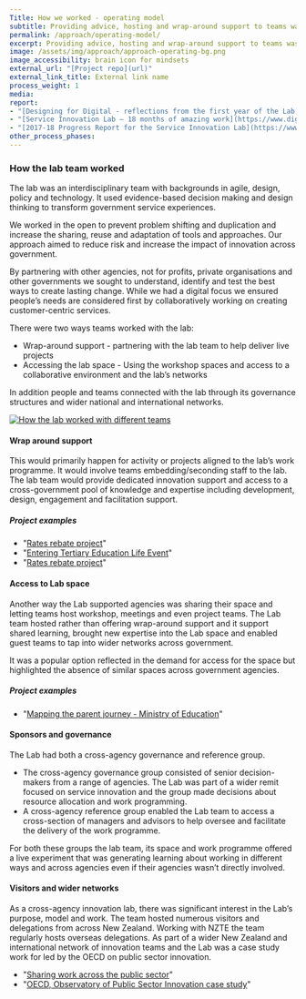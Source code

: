 ```yaml
---
Title: How we worked - operating model
subtitle: Providing advice, hosting and wrap-around support to teams was a key feature of the lab’s operating model. It enabled the team to provide a flexible and tailored service.
permalink: /approach/operating-model/
excerpt: Providing advice, hosting and wrap-around support to teams was a key feature of the lab’s operating model. It enabled the team to provide a flexible and tailored service.
image: /assets/img/approach/approach-operating-bg.png
image_accessibility: brain icon for mindsets
external_url: "[Project repo](url)"
external_link_title: External link name
process_weight: 1
media:
report:
- "[Designing for Digital - reflections from the first year of the Lab](https://www.digital.govt.nz/blog/designing-for-digital-reflections-from-the-first-year-of-the-lab/)"
- "[Service Innovation Lab – 18 months of amazing work](https://www.digital.govt.nz/blog/service-innovation-lab-18-months-of-amazing-work/)"
- "[2017-18 Progress Report for the Service Innovation Lab](https://www.digital.govt.nz/blog/2017-18-progress-report-for-the-service-innovation-lab/)"
other_process_phases:
---
```


### How the lab team worked

The lab was an interdisciplinary team with backgrounds in agile, design, policy and technology. It used evidence-based decision making and design thinking to transform government service experiences.

We worked in the open to prevent problem shifting and duplication and increase the sharing, reuse and adaptation of tools and approaches. Our approach aimed to reduce risk and increase the impact of innovation across government.

By partnering with other agencies, not for profits, private organisations and other governments we sought to understand, identify and test the best ways to create lasting change. While we had a digital focus we ensured people’s needs are considered first by collaboratively working on creating customer-centric services.

There were two ways teams worked with the lab:

* Wrap-around support - partnering with the lab team to help deliver live projects
* Accessing the lab space - Using the workshop spaces and access to a collaborative environment and the lab’s networks

In addition people and teams connected with the lab through its governance structures and wider national and international networks. 

[![How the lab worked with different teams](/staging-site/assets/img/approach/approach-model.png)](/staging-site/assets/img/approach/approach-model.png)

#### Wrap around support

This would primarily happen for activity or projects aligned to the lab’s work programme. It would involve teams embedding/seconding staff to the lab. The lab team would provide dedicated innovation support and access to a cross-government pool of knowledge and expertise including development, design, engagement and facilitation support.

##### Project examples ######

- "[Rates rebate project](staging-site/projects/rate_rebate/)"
- "[Entering Tertiary Education Life Event](/staging-site/projects/entering-tertiary-life-event/)"
- "[Rates rebate project](staging-site/projects/rate_rebate/)"


#### Access to Lab space

Another way the Lab supported agencies was sharing their space and letting teams host workshop, meetings and even project teams. The Lab team hosted rather than offering wrap-around support and it support shared learning, brought new expertise into the Lab space and enabled guest teams to tap into wider networks across government. 

It was a popular option reflected in the demand for access for the space but highlighted the absence of similar spaces across government agencies.

##### Project examples ######

- "[Mapping the parent journey - Ministry of Education](staging-site/projects/rate_rebate/)"

#### Sponsors and governance

The Lab had both a cross-agency governance and reference group.

* The cross-agency governance group consisted of senior decision-makers from a range of agencies. The Lab was part of a wider remit focused on service innovation and the group made decisions about resource allocation and work programming. 
* A cross-agency reference group enabled the Lab team to access a cross-section of managers and advisors to help oversee and facilitate the delivery of the work programme.

For both these groups the lab team, its space and work programme offered a live experiment that was generating learning about working in different ways and across agencies even if their agencies wasn’t directly involved. 

#### Visitors and wider networks

As a cross-agency innovation lab, there was significant interest in the Lab’s purpose, model and work. The team hosted numerous visitors and delegations from across New Zealand. Working with NZTE the team regularly hosts overseas delegations. As part of a wider New Zealand and international network of innovation teams and the Lab was a case study work for led by the OECD on public sector innovation.

- "[Sharing work across the public sector](/staging-site/projects/sharing/)"
- "[OECD, Observatory of Public Sector Innovation case study](https://oecd-opsi.org/innovations/the-service-innovation-lab/)"
